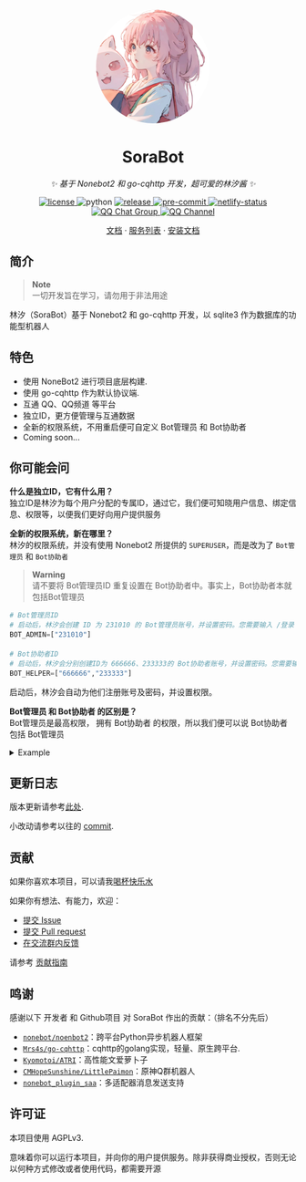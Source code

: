 <div align="center">
  <a href="https://bot.netsora.info/"><img src="./resources/logo.png" width="200" height="200" 
  style="border-radius: 100px" alt="SoraBot"></a>
</div>

<div align="center">

# SoraBot
_✨ 基于 Nonebot2 和 go-cqhttp 开发，超可爱的林汐酱 ✨_
</div>


<p align="center">
<a href="https://raw.githubusercontent.com/netsora/SoraBot/master/LICENSE">
    <img src="https://img.shields.io/github/license/netsora/SoraBot" alt="license">
</a>
<img src="https://img.shields.io/badge/python-3.10+-blue" alt="python">
<a href="https://github.com/netsora/SoraBot/releases">
  <img src="https://img.shields.io/github/v/release/netsora/SoraBot" alt="release"/>
</a>
<a href="https://results.pre-commit.ci/latest/github/netsora/SoraBot/master">
  <img src="https://results.pre-commit.ci/badge/github/netsora/SoraBot/nonebot2/master.svg" alt="pre-commit" />
</a>
<a href="https://bot.netsora.info/">
  <img src="https://api.netlify.com/api/v1/badges/7dfd5fe6-d423-4f55-a6fc-02753f07e9e9/deploy-status" alt="netlify-status" />
</a>
</br>
<a href="http://qm.qq.com/cgi-bin/qm/qr?_wv=1027&k=A9oTio04Frz8oX0WgbPWM9OszLcF5RHT&authKey=D84U3cnB2Lax1qgww4psT1OgEU1iOOKW4evsdhnQuHtV3QFedQGNNLm1kK2Mfj15&noverify=0&group_code=817451732">
  <img src="https://img.shields.io/badge/QQ%E7%BE%A4-817451732-orange?style=flat-square" alt="QQ Chat Group">
</a>
<a href="https://pd.qq.com/s/5b26z878f">
  <img src="https://img.shields.io/badge/QQ%E9%A2%91%E9%81%93-林汐咖啡屋-5492ff?style=flat-square" alt="QQ Channel">
</a>
<!-- <a href="https://discord.gg/YRVwvYt58X">
  <img src="https://discord.com/api/guilds/1113846954955378868/widget.png?style=shield" alt="Discord Server">
</a> -->
</p>

<p align="center">
  <a href="https://bot.netsora.info/">文档</a>
  ·
  <a href="https://bot.netsora.info/docs/module/">服务列表</a>
  ·
  <a href="https://bot.netsora.info/blogs/develop/foreword/prepare.html">安装文档</a>
</p>

## 简介
> **Note**  
> 一切开发旨在学习，请勿用于非法用途

林汐（SoraBot）基于 Nonebot2 和 go-cqhttp 开发，以 sqlite3 作为数据库的功能型机器人

## 特色
* 使用 NoneBot2 进行项目底层构建.
* 使用 go-cqhttp 作为默认协议端.
* 互通 QQ、QQ频道 等平台
* 独立ID，更方便管理与互通数据
* 全新的权限系统，不用重启便可自定义 Bot管理员 和 Bot协助者
* Coming soon...

## 你可能会问
**什么是独立ID，它有什么用？**  
独立ID是林汐为每个用户分配的专属ID，通过它，我们便可知晓用户信息、绑定信息、权限等，以便我们更好向用户提供服务

**全新的权限系统，新在哪里？**  
林汐的权限系统，并没有使用 Nonebot2 所提供的 `SUPERUSER`，而是改为了 `Bot管理员` 和 `Bot协助者`
> **Warning**  
> 请不要将 Bot管理员ID 重复设置在 Bot协助者中。事实上，Bot协助者本就包括Bot管理员
```py
# Bot管理员ID
# 启动后，林汐会创建 ID 为 231010 的 Bot管理员账号，并设置密码。您需要输入 /登录 231010 [密码] 来绑定管理员账户
BOT_ADMIN=["231010"]

# Bot协助者ID
# 启动后，林汐会分别创建ID为 666666、233333的 Bot协助者账号，并设置密码。您需要输入 /登录 231010 [密码] 来绑定协助者账户
BOT_HELPER=["666666","233333"]
```
启动后，林汐会自动为他们注册账号及密码，并设置权限。  


**Bot管理员 和 Bot协助者 的区别是？**  
Bot管理员是最高权限， 拥有 Bot协助者 的权限，所以我们便可以说 Bot协助者 包括 Bot管理员

<details>
<summary>Example</summary>

`/重启` 指令只能由 Bot管理员 触发
```python
reboot_cmd = on_command(
    cmd='重启',
    permission=BOT_ADMIN
)
```

`/重启` 指令可以由 Bot管理员 和 Bot协助者 触发
```python
reboot_cmd = on_command(
    cmd='重启',
    permission=BOT_HELPER
)
```
</details>

## 更新日志

版本更新请参考[此处](./CHANGELOG.md).

小改动请参考以往的 [commit](https://github.com/netsora/SoraBot/commit/master).

## 贡献
如果你喜欢本项目，可以请我[喝杯快乐水](https://afdian.net/@netsora)

如果你有想法、有能力，欢迎：  

* [提交 Issue](https://github.com/netsora/SoraBot/issues)
* [提交 Pull request](https://github.com/netsora/SoraBot/pulls)  
* [在交流群内反馈](http://qm.qq.com/cgi-bin/qm/qr?_wv=1027&k=kUsNnKC-8F_YnR6VvYGqDiZOmhSi-iw7&authKey=IlG5%2FP1LrCVfniACFmdKRRW1zXq6fto5a43vfAHBqC5dUNztxLRuJnrVou2Q8UgH&noverify=0&group_code=817451732)

请参考 [贡献指南](./CONTRIBUTING.md)

## 鸣谢
感谢以下 开发者 和 Github项目 对 SoraBot 作出的贡献：（排名不分先后）
* [`nonebot/noenbot2`](https://github.com/nonebot/nonebot2)：跨平台Python异步机器人框架  
* [`Mrs4s/go-cqhttp`](https://github.com/Mrs4s/go-cqhttp)：cqhttp的golang实现，轻量、原生跨平台.  
* [`Kyomotoi/ATRI`](https://github.com/Kyomotoi/ATRI)：高性能文爱萝卜子
* [`CMHopeSunshine/LittlePaimon`](https://github.com/CMHopeSunshine/LittlePaimon)：原神Q群机器人
* [`nonebot_plugin_saa`](https://github.com/felinae98/nonebot-plugin-send-anything-anywhere)：多适配器消息发送支持

## 许可证
本项目使用 AGPLv3.

意味着你可以运行本项目，并向你的用户提供服务。除非获得商业授权，否则无论以何种方式修改或者使用代码，都需要开源
